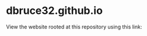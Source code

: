 # dbruce32.github.io
View the website rooted at this repository using this link: <a href="https://dbruce32.github.io/Personal-Portfolio/" target="_blank"></a>
